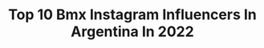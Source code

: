 ---
title: Top 10 Bmx Instagram Influencers In Argentina In 2022
description: >-
  Find top bmx Instagram influencers in Argentina in 2022. Most popular hashtags: #bmx #argentina #bike.
platform: Instagram
hits: 17
text_top: Discover the best Instagram profiles on inBeat.
text_bottom: Our database holds 17 Instagram influencers like this in Argentina for you to contact.
profiles:
  - username: "pitu_presser100"
    fullname: >-
      Esteban Presser
    bio: >-
      Esperanza, Santa Fe Leve a life you will remember 🙌🏽🙌🏽🙌🏽 Bmx, Motocross, Skater 18 años NO SOY LOCO, SOY DIFERENTE A LOS DEMÁS😄😄😄
    location: "Argentina"
    followers: 10091
    engagement: 694
    commentsToLikes: 0.012532
    id: ck15rrtcc9dkk0i19ctfvwm9p
    verified: false
    hashtags: "#bmx, #bike, #bikelife, #skate"
  - username: "torres_143"
    fullname: >-
      EXEQUIEL TORRRES
    bio: >-
      📌CORREDOR PROFESIONAL DE BMX 🇦🇷🚲 🥇NACIONAL x7 🥇RIOJANO x5 🥈 J.J.O.O 🇨🇳 🥇🌍 world champion 🇧🇪 🥇🌍 world cup🇦🇷 🥇PANAMERICANO x3 🥇latinoamericano x7
    location: "Argentina"
    followers: 13895
    engagement: 421
    commentsToLikes: 0.054301
    id: ck0u8le487n3a0i19nsjyro8l
    verified: false
    hashtags: "#et143, #tratardemantenertemotivado, #lindorecuerdo, #sprint"
  - username: "agustina_roth"
    fullname: >-
      Aguus Roth
    bio: >-
      19 años Selección Argentina BMXF YOG2018 🥇 Lima2019🥉 Atleta @nike
    location: "Argentina"
    followers: 25255
    engagement: 726
    commentsToLikes: 0.012378
    id: ck15t2khfg0zj0i19abty9b0y
    verified: false
    hashtags: "#campusdakar2022, #playinside, #playfortheworld, #buenosaires2018"
  - username: "malignobmx"
    fullname: >-
      JOSE  M A L I G N O  TORRES
    bio: >-
      ✞Dios💘Familia✞ •Professional BMX 🔺SPONSORS🔺 @krowbikeco @monsterenergy @vansargentina @vansbmx66 @oakleyarg @cbaxinfo @enardinfo @mobikeco
    location: "Argentina"
    followers: 57701
    engagement: 421
    commentsToLikes: 0.012880
    id: ck15qikzr30r60i19v1kn6gz2
    verified: true
    hashtags: ""
  - username: "diegogaldames"
    fullname: >-
      Ｄｉｅｇｏ Ｇａｌｄａｍｅｓ Ｓａｌａｚａｒ
    bio: >-
      🇨🇱HUMILDAD BmxFreestyle - BMW E21 @skilldashbmx @mecanica_dominguez @extremezonebmx @glabmedia.house Sesh en el orridirtpark👇
    location: "Argentina"
    followers: 8912
    engagement: 697
    commentsToLikes: 0.047041
    id: ck15s6tmebih20i19zxejd1jf
    verified: false
    hashtags: "#elmomentoesahora, #progresstime, #potd, #fuegobikepark"
  - username: "molina595"
    fullname: >-
      Chalo Molina
    bio: >-
      ▪ 25 》🇦🇷 Atleta profesional de BMX ▪ Olimpico/Olympian - JJOO Río 2016 ▪🥇 World Cup 🇦🇷2k19 ▪ Conociendo el 🌍✈️ con mi 🚲 ▪ Amante de los 🚘&🏍
    location: "Argentina"
    followers: 10558
    engagement: 583
    commentsToLikes: 0.039248
    id: ck6ufnjyey2ik0j71jf84hslh
    verified: false
    hashtags: "#tbt, #bmx, #bmxrace, #giveaway"
  - username: "fedevillegas194"
    fullname: >-
      Fede Villegas
    bio: >-
      25, BMX 🇦🇷 🥉Juegos PanAm 2019 🥈Juegos SudAm 2014 2x🇦🇷 Elite Champ🏆🏆 Finalista World Cup 🌎 Finalista 🇺🇲🇪🇺 @crupi_bmx
    location: "Argentina"
    followers: 6957
    engagement: 737
    commentsToLikes: 0.012636
    id: ck6ufnkbdy2k90j71qbkuyavo
    verified: false
    hashtags: "#mondaymotivation, #bikelife, #tangentequipped, #bmxsx"
  - username: "mundobikeargentina"
    fullname: >-
      Mundo Bike Argentina
    bio: >-
      Información, noticias, fotos y videos. Hecho por ciclistas para ciclistas.!! #bmx #mtb #ruta #ciclismo #mundobikeargentina
    location: "Argentina"
    followers: 27484
    engagement: 95
    commentsToLikes: 0.030120
    id: ck0vw9x97srbi0i19couflj4v
    verified: false
    hashtags: "#remeras, #rallyserie, #familia, #teams"
  - username: "benjaminfrola_"
    fullname: >-
      Benjamin Frola
    bio: >-
      🇦🇷 @fiendbmx | @jammindistro
    location: "Argentina"
    followers: 8321
    engagement: 3122
    commentsToLikes: 0.027868
    id: ck8t40c7b54ah0j78ckvy4lfc
    verified: false
    hashtags: "#argentina, #bmx, #fiendbmx, #fiending"
  - username: "emmaescobarok"
    fullname: >-
      𝐄𝐦𝐦𝐚𝐧𝐮𝐞𝐥 𝐄𝐬𝐜𝐨𝐛𝐚𝐫 👨🏽‍🍳
    bio: >-
      • 🅒🅞🅒🅘🅝🅔🅡🅞🔪 👨🏽‍🍳👩🏼‍🍳DANUEL🎬 @poneleamor 🍺𝙀𝙢𝙗𝙖𝙟𝙖𝙙𝙤𝙧 @imperialarg 🌶Cᴀᴛᴇʀɪɴɢ @picantesok Servicio de catering privado🇦🇷 📩emmaescobar.cocina@gmail.com
    location: "Argentina"
    followers: 97859
    engagement: 477
    commentsToLikes: 0.123526
    id: ck5qamsysh7ni0i11m3if87dq
    verified: false
    hashtags: "#parrillero, #hechoencasa, #foodie, #foodporn"
---
